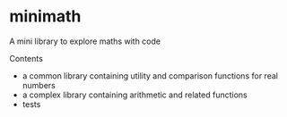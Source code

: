 # minimath

A mini library to explore maths with code

Contents

* a common library containing utility and comparison functions for real numbers
* a complex library containing arithmetic and related functions
* tests

